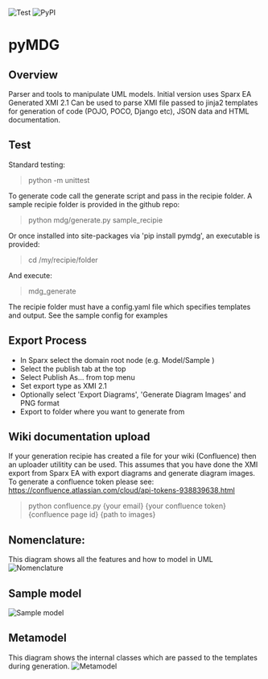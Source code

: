![Test](https://github.com/Semprini/pyMDG/workflows/Test/badge.svg) ![PyPI](https://github.com/Semprini/pyMDG/workflows/PyPI/badge.svg)
# pyMDG

## Overview
Parser and tools to manipulate UML models. Initial version uses Sparx EA Generated XMI 2.1
Can be used to parse XMI file passed to jinja2 templates for generation of code (POJO, POCO, Django etc), JSON data and HTML documentation.

## Test
Standard testing:
 > python -m unittest

To generate code call the generate script and pass in the recipie folder. A sample recipie folder is provided in the github repo:
 > python mdg/generate.py sample_recipie

Or once installed into site-packages via 'pip install pymdg', an executable is provided:
 > cd /my/recipie/folder

And execute:
 > mdg_generate

The recipie folder must have a config.yaml file which specifies templates and output. See the sample config for examples

## Export Process
- In Sparx select the domain root node  (e.g. Model/Sample )
- Select the publish tab at the top
- Select Publish As... from top menu
- Set export type as XMI 2.1
- Optionally select 'Export Diagrams', 'Generate Diagram Images' and PNG format
- Export to folder where you want to generate from

## Wiki documentation upload
If your generation recipie has created a file for your wiki (Confluence) then an uploader utilitity can be used. This assumes that you have done the XMI export from Sparx EA with export diagrams and generate diagram images. 
To generate a confluence token please see: https://confluence.atlassian.com/cloud/api-tokens-938839638.html
> python confluence.py {your email} {your confluence token} {confluence page id} {path to images}

## Nomenclature:
This diagram shows all the features and how to model in UML
![Nomenclature](https://raw.githubusercontent.com/Semprini/pyMDG/master/sample_recipie/images/EAID_9100ADB5_EFF8_4ded_BA61_E8564C8134AC.png)

## Sample model
![Sample model](https://raw.githubusercontent.com/Semprini/pyMDG/master/sample_recipie/images/EAID_96AC850E_2FD0_4e6c_B00E_C030EDA89F42.png)

## Metamodel
This diagram shows the internal classes which are passed to the templates during generation.
![Metamodel](https://raw.githubusercontent.com/Semprini/pyMDG/master/sample_recipie/images/EAID_B080F856_9EFB_46f2_8D69_1C79956D714A.png)
